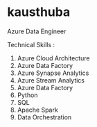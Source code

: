 # kausthuba

Azure Data Engineer 

Technical Skills :
1. Azure Cloud Architecture
2. Azure Data Factory
3. Azure Synapse Analytics
4. Azure Stream Analytics
5. Azure Data Factory
6. Python
7. SQL
8. Apache Spark
9. Data Orchestration
    
   
